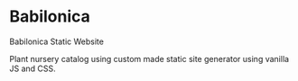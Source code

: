 # Babilonica
Babilonica Static Website

Plant nursery catalog using custom made static site generator using vanilla JS and CSS.
